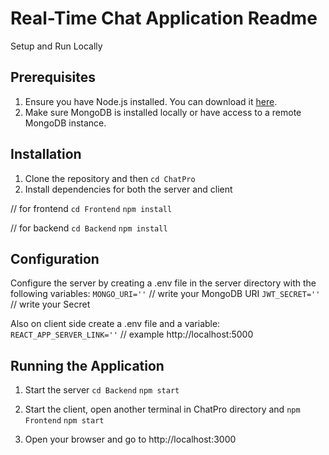 # Real-Time Chat Application Readme

Setup and Run Locally

## Prerequisites

1. Ensure you have Node.js installed. You can download it [here](https://nodejs.org/en).
2. Make sure MongoDB is installed locally or have access to a remote MongoDB instance.


## Installation

1. Clone the repository and then `cd ChatPro`
2. Install dependencies for both the server and client

// for frontend
`cd Frontend`
`npm install`
    
// for backend
`cd Backend`
`npm install`


## Configuration

Configure the server by creating a .env file in the server directory with the following variables:
`MONGO_URI=''`   // write your MongoDB URI
`JWT_SECRET=''`   // write your Secret

Also on client side create a .env file and a variable:
`REACT_APP_SERVER_LINK=''`  // example http://localhost:5000


## Running the Application

1. Start the server
`cd Backend`
`npm start`

2. Start the client, open another terminal in ChatPro directory and
`npm Frontend`
`npm start`

3. Open your browser and go to http://localhost:3000

